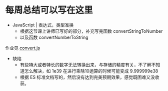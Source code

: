 # 每周总结可以写在这里


- JavaScript | 表达式，类型准换
    - 根据这节课上讲师已写好的部分，补充写完函数 convertStringToNumber
    - 以及函数 convertNumberToString
  
作业见 [convert.js](/week03/convert.js)
- 缺陷
  - 有些特大或者特长的数字无法转换出来，与存储的精度有关，不了解不知道怎么解决，如 1e39 在进行乘除10运算的时候可能变成 9.999999e38
  - 根据 ES 标准文档写的，然后没有达到完美预期效果，感觉既困难又没收获。